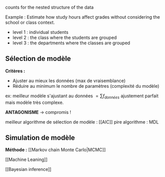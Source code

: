 counts for the nested structure of the data

Example : Estimate how study hours affect grades without considering the
school or class context.
- level 1 : individual students
- level 2 : the class where the students are grouped
- level 3 : the departments where the classes are grouped

## Sélection de modèle

**Critères :** 
- Ajuster au mieux les données (max de vraisemblance)
- Réduire au minimum le nombre de paramètres (complexité du modèle)

ex: meilleur modèle s'ajustant au données $= \sum f_{données}$ ajustement parfait mais modèle très complexe.   

**ANTAGONISME** $\rightarrow$ compromis !

meilleur algorithme de sélection de modèle : [[AIC]]
pire algorithme : MDL 

## Simulation de modèle

**Méthode :** [[Markov chain Monte Carlo|MCMC]]  

[[Machine Leaning]]

[[Bayesian inference]] 
